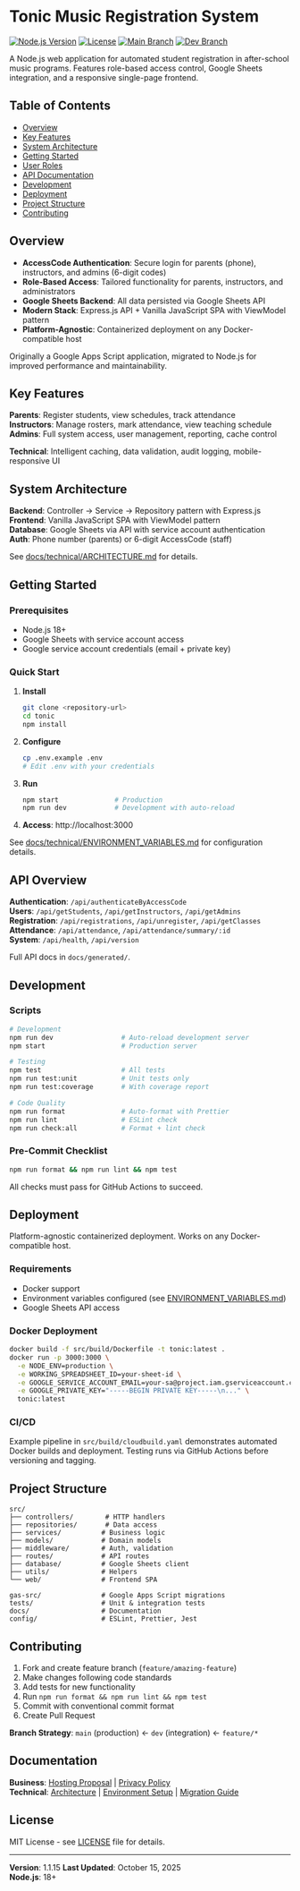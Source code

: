 # Tonic Music Registration System

[![Node.js Version](https://img.shields.io/badge/node-%3E%3D18.0.0-brightgreen)](https://nodejs.org/)
[![License](https://img.shields.io/badge/license-MIT-blue.svg)](LICENSE)
[![Main Branch](https://github.com/jeff-fichtner/forte-tonic/actions/workflows/main-branch.yml/badge.svg)](https://github.com/jeff-fichtner/forte-tonic/actions/workflows/main-branch.yml)
[![Dev Branch](https://github.com/jeff-fichtner/forte-tonic/actions/workflows/dev-branch.yml/badge.svg?branch=dev)](https://github.com/jeff-fichtner/forte-tonic/actions/workflows/dev-branch.yml)

A Node.js web application for automated student registration in after-school music programs. Features role-based access control, Google Sheets integration, and a responsive single-page frontend.

## Table of Contents

- [Overview](#overview)
- [Key Features](#key-features)
- [System Architecture](#system-architecture)
- [Getting Started](#getting-started)
- [User Roles](#user-roles)
- [API Documentation](#api-documentation)
- [Development](#development)
- [Deployment](#deployment)
- [Project Structure](#project-structure)
- [Contributing](#contributing)

## Overview

- **AccessCode Authentication**: Secure login for parents (phone), instructors, and admins (6-digit codes)
- **Role-Based Access**: Tailored functionality for parents, instructors, and administrators
- **Google Sheets Backend**: All data persisted via Google Sheets API
- **Modern Stack**: Express.js API + Vanilla JavaScript SPA with ViewModel pattern
- **Platform-Agnostic**: Containerized deployment on any Docker-compatible host

Originally a Google Apps Script application, migrated to Node.js for improved performance and maintainability.

## Key Features

**Parents**: Register students, view schedules, track attendance  
**Instructors**: Manage rosters, mark attendance, view teaching schedule  
**Admins**: Full system access, user management, reporting, cache control

**Technical**: Intelligent caching, data validation, audit logging, mobile-responsive UI

## System Architecture

**Backend**: Controller → Service → Repository pattern with Express.js  
**Frontend**: Vanilla JavaScript SPA with ViewModel pattern  
**Database**: Google Sheets via API with service account authentication  
**Auth**: Phone number (parents) or 6-digit AccessCode (staff)

See [docs/technical/ARCHITECTURE.md](docs/technical/ARCHITECTURE.md) for details.

## Getting Started

### Prerequisites

- Node.js 18+
- Google Sheets with service account access
- Google service account credentials (email + private key)

### Quick Start

1. **Install**

   ```bash
   git clone <repository-url>
   cd tonic
   npm install
   ```

2. **Configure**

   ```bash
   cp .env.example .env
   # Edit .env with your credentials
   ```

3. **Run**

   ```bash
   npm start              # Production
   npm run dev            # Development with auto-reload
   ```

4. **Access**: http://localhost:3000

See [docs/technical/ENVIRONMENT_VARIABLES.md](docs/technical/ENVIRONMENT_VARIABLES.md) for configuration details.

## API Overview

**Authentication**: `/api/authenticateByAccessCode`  
**Users**: `/api/getStudents`, `/api/getInstructors`, `/api/getAdmins`  
**Registration**: `/api/registrations`, `/api/unregister`, `/api/getClasses`  
**Attendance**: `/api/attendance`, `/api/attendance/summary/:id`  
**System**: `/api/health`, `/api/version`

Full API docs in `docs/generated/`.

## Development

### Scripts

```bash
# Development
npm run dev                 # Auto-reload development server
npm start                   # Production server

# Testing
npm test                    # All tests
npm run test:unit           # Unit tests only
npm run test:coverage       # With coverage report

# Code Quality
npm run format              # Auto-format with Prettier
npm run lint                # ESLint check
npm run check:all           # Format + lint check
```

### Pre-Commit Checklist

```bash
npm run format && npm run lint && npm test
```

All checks must pass for GitHub Actions to succeed.

## Deployment

Platform-agnostic containerized deployment. Works on any Docker-compatible host.

### Requirements

- Docker support
- Environment variables configured (see [ENVIRONMENT_VARIABLES.md](docs/technical/ENVIRONMENT_VARIABLES.md))
- Google Sheets API access

### Docker Deployment

```bash
docker build -f src/build/Dockerfile -t tonic:latest .
docker run -p 3000:3000 \
  -e NODE_ENV=production \
  -e WORKING_SPREADSHEET_ID=your-sheet-id \
  -e GOOGLE_SERVICE_ACCOUNT_EMAIL=your-sa@project.iam.gserviceaccount.com \
  -e GOOGLE_PRIVATE_KEY="-----BEGIN PRIVATE KEY-----\n..." \
  tonic:latest
```

### CI/CD

Example pipeline in `src/build/cloudbuild.yaml` demonstrates automated Docker builds and deployment. Testing runs via GitHub Actions before versioning and tagging.

## Project Structure

```
src/
├── controllers/        # HTTP handlers
├── repositories/       # Data access
├── services/          # Business logic
├── models/            # Domain models
├── middleware/        # Auth, validation
├── routes/            # API routes
├── database/          # Google Sheets client
├── utils/             # Helpers
└── web/               # Frontend SPA

gas-src/               # Google Apps Script migrations
tests/                 # Unit & integration tests
docs/                  # Documentation
config/                # ESLint, Prettier, Jest
```

## Contributing

1. Fork and create feature branch (`feature/amazing-feature`)
2. Make changes following code standards
3. Add tests for new functionality
4. Run `npm run format && npm run lint && npm test`
5. Commit with conventional commit format
6. Create Pull Request

**Branch Strategy**: `main` (production) ← `dev` (integration) ← `feature/*`

## Documentation

**Business**: [Hosting Proposal](docs/business/TECHNICAL_HOSTING_PROPOSAL.md) | [Privacy Policy](docs/business/PRIVACY_POLICY.md)  
**Technical**: [Architecture](docs/technical/ARCHITECTURE.md) | [Environment Setup](docs/technical/ENVIRONMENT_VARIABLES.md) | [Migration Guide](docs/technical/MIGRATION_SUMMARY.md)

## License

MIT License - see [LICENSE](LICENSE) file for details.

---

**Version**: 1.1.15
**Last Updated**: October 15, 2025  
**Node.js**: 18+
